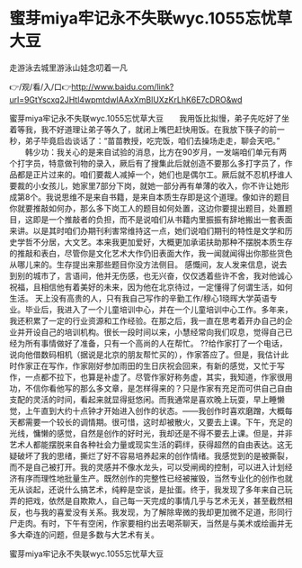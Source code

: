 # 蜜芽miya牢记永不失联wyc.1055忘忧草大豆
走游泳去城里游泳山娃念叨着一凡

👉/观/看/入/口👉http://www.baidu.com/link?url=9GtYscxq2JHtl4wpmtdwIAAxXmBlUXzKrLhK6E7cDRO&wd

蜜芽miya牢记永不失联wyc.1055忘忧草大豆　　我用饭比拟慢，弟子先吃好了坐着等我，我不好道理让弟子等久了，就闭上嘴巴赶快用饭。在我放下筷子的前一秒，弟子毕竟启齿谈话了：“苗苗教授，吃完饭，咱们去操场走走，聊会天吧。”
　　韩少功：我关心的是来自试验的消息，比方在90岁月，一发端咱们单元有两个打字员，特意做刊物的录入，厥后有了搜集此后就创造不要那么多打字员了，作品都是正片过来的。咱们要裁人减掉一个，她们也是偶尔工。厥后就不忍机杼谁人要裁的小女孩儿，她家里7部分下岗，就她一部分再有单薄的收入，你不许让她形成第8个。我说思维不是来自书籍，是来自本质生存即是这个道理。像如许的题目你就要推敲如何办，那么多下岗工人的题目如何处置，这边你要提出题目，处置题目，这即是一个推敲者的负担，而不是说咱们从书籍内里振振有辞地搬出一套表面来讲。以是其时咱们办期刊利害常维持这一点，她们说咱们期刊的特性是文学和历史学哲不分居，大文艺。本来我更加爱好，大概更加承诺扶助那种不摆脱本质生存的推敲和表白，尽管你是文化艺术大作仍旧表面大作，我一闻就闻得出你那些货色从哪儿来的。生存提出来那些题目你没方法侧目。
感慨间，友人发来信息，说去到别的城市了，言语间，他并无伤感，也无兴奋，仅仅透着些许不舍，我对他诚心祝福，且相信他有着美好的未来，因为他在北京待过，一定懂得了何谓生活，如何生活。
天上没有高贵的人，只有我自己写作的辛勤工作/穆心1晓晖大学英语专业。毕业后，我进入了一个儿童培训中心，并在一个儿童培训中心工作。多年来，我还积累了一定的行业资源和工作经验。在那之后，我一直在思考着开办自己的企业并开设自己的培训机构。很长一段时间以来，小慧经常向我们叹息，觉得自己已经为所有事情做好了准备，只有一个高尚的人在帮忙。
??给作家打了一个电话，说向他借数码相机（据说是北京的朋友帮忙买的），作家答应了。但是，我估计此时作家正在写作，作家刚好参加雨田的生日庆祝会回来，有新的感觉，又忙于写作，一点都不拉下，也算是补虚了。尽管作家好称务虚，其实，我知道，作家很用功，不信你看他写的那么多文章，是怎样得来的？只是作家有充足而可供自己自由支配的灵活的时间，看起来就显得挺悠闲。而我通常是喜欢晚上玩耍，早上睡懒觉，上午直到大约十点钟才开始进入创作的状态。——我创作时喜欢磨蹭，大概每天都需要一个较长的调情期。很可惜，这时却被散火，又要去上课。下午，充足的光线，慵懒的感觉，自然是创作的好时光，我却还是不得不要去上课。但是，并非艺术人都能摆脱来自各种社会力量或现实生活的羁绊，获得超然的自由表达。这无疑破坏了我的思绪，撕烂了好不容易培养起来的创作情绪。我感觉到的是被撕裂，而不是自己被打开。我的灵感并不像水龙头，可以受闸阀的控制，可以进入计划经济有序而理性地批量生产。既然创作的完整性已经被摧毁，当然专业化的创作也就无从谈起，还说什么搞艺术，纯粹是空谈，是扯蛋。终于，我发现了多年来自己玩弄的把戏，依然是自欺欺人，自己每一天完成的事情几乎与艺术无关，甚至截然相反，也与我的喜爱没有关系。我发现，为了解除卑微的我却更加微不足道，形同行尸走肉。有时，下午有空闲，作家要相约出去喝茶聊天，当然是与美术或绘画并无多大牵连的问题，但是多数与大艺术有关。

蜜芽miya牢记永不失联wyc.1055忘忧草大豆
